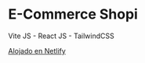 # E-Commerce Shopi

Vite JS - React JS - TailwindCSS
 
[Alojado en Netlify](https://classy-griffin-08a4e0.netlify.app/)